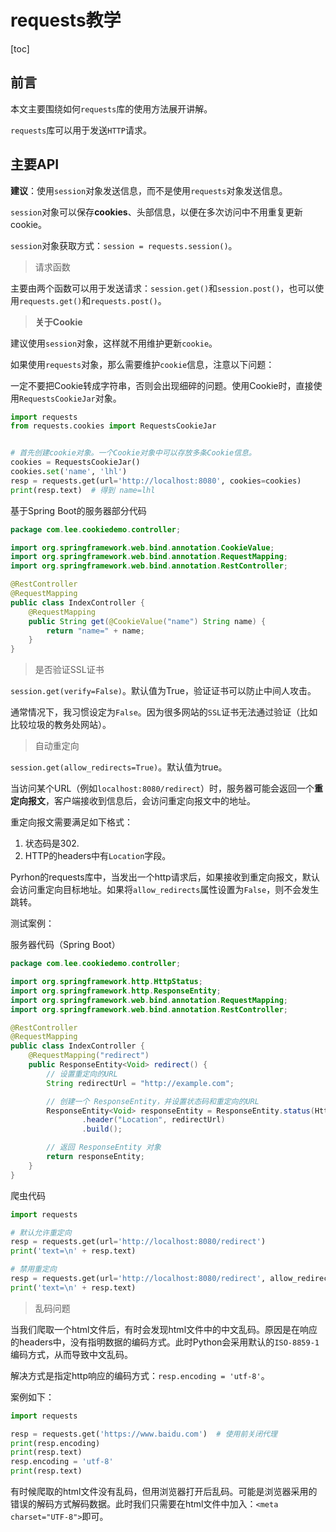 # requests教学

[toc]



## 前言

本文主要围绕如何`requests`库的使用方法展开讲解。

`requests`库可以用于发送`HTTP`请求。



## 主要API

**建议**：使用`session`对象发送信息，而不是使用`requests`对象发送信息。

`session`对象可以保存**cookies**、头部信息，以便在多次访问中不用重复更新cookie。

`session`对象获取方式：`session = requests.session()`。



> 请求函数

主要由两个函数可以用于发送请求：`session.get()`和`session.post()`，也可以使用`requests.get()`和`requests.post()`。



> **关于Cookie**

建议使用`session`对象，这样就不用维护更新`cookie`。



如果使用`requests`对象，那么需要维护`cookie`信息，注意以下问题：

一定不要把Cookie转成字符串，否则会出现细碎的问题。使用Cookie时，直接使用`RequestsCookieJar`对象。

```python
import requests
from requests.cookies import RequestsCookieJar


# 首先创建cookie对象。一个Cookie对象中可以存放多条Cookie信息。
cookies = RequestsCookieJar()
cookies.set('name', 'lhl')
resp = requests.get(url='http://localhost:8080', cookies=cookies)
print(resp.text)  # 得到 name=lhl
```



基于Spring Boot的服务器部分代码

```java
package com.lee.cookiedemo.controller;

import org.springframework.web.bind.annotation.CookieValue;
import org.springframework.web.bind.annotation.RequestMapping;
import org.springframework.web.bind.annotation.RestController;

@RestController
@RequestMapping
public class IndexController {
    @RequestMapping
    public String get(@CookieValue("name") String name) {
        return "name=" + name;
    }
}
```



> 是否验证SSL证书

`session.get(verify=False)`。默认值为True，验证证书可以防止中间人攻击。

通常情况下，我习惯设定为`False`。因为很多网站的`SSL`证书无法通过验证（比如比较垃圾的教务处网站）。



> 自动重定向

`session.get(allow_redirects=True)`。默认值为true。

当访问某个URL（例如`localhost:8080/redirect`）时，服务器可能会返回一个**重定向报文**，客户端接收到信息后，会访问重定向报文中的地址。



重定向报文需要满足如下格式：

1. 状态码是302.
2. HTTP的headers中有`Location`字段。



Pyrhon的requests库中，当发出一个http请求后，如果接收到重定向报文，默认会访问重定向目标地址。如果将`allow_redirects`属性设置为`False`，则不会发生跳转。



测试案例：

服务器代码（Spring Boot）

```java
package com.lee.cookiedemo.controller;

import org.springframework.http.HttpStatus;
import org.springframework.http.ResponseEntity;
import org.springframework.web.bind.annotation.RequestMapping;
import org.springframework.web.bind.annotation.RestController;

@RestController
@RequestMapping
public class IndexController {
    @RequestMapping("redirect")
    public ResponseEntity<Void> redirect() {
        // 设置重定向的URL
        String redirectUrl = "http://example.com";

        // 创建一个 ResponseEntity，并设置状态码和重定向的URL
        ResponseEntity<Void> responseEntity = ResponseEntity.status(HttpStatus.FOUND)
                .header("Location", redirectUrl)
                .build();

        // 返回 ResponseEntity 对象
        return responseEntity;
    }
}
```



爬虫代码

```python
import requests

# 默认允许重定向
resp = requests.get(url='http://localhost:8080/redirect')
print('text=\n' + resp.text)

# 禁用重定向
resp = requests.get(url='http://localhost:8080/redirect', allow_redirects=False)
print('text=\n' + resp.text)
```



> 乱码问题

当我们爬取一个html文件后，有时会发现html文件中的中文乱码。原因是在响应的headers中，没有指明数据的编码方式。此时Python会采用默认的`ISO-8859-1`编码方式，从而导致中文乱码。

解决方式是指定http响应的编码方式：`resp.encoding = 'utf-8'`。

案例如下：

```python
import requests

resp = requests.get('https://www.baidu.com')  # 使用前关闭代理
print(resp.encoding)
print(resp.text)
resp.encoding = 'utf-8'
print(resp.text)
```



有时候爬取的html文件没有乱码，但用浏览器打开后乱码。可能是浏览器采用的错误的解码方式解码数据。此时我们只需要在html文件中加入：`<meta charset="UTF-8">`即可。
